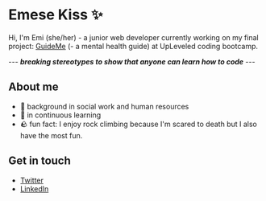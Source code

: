 # Emese Kiss ✨


Hi, I'm Emi (she/her) - a junior web developer currently working on my final project: [GuideMe](https://guide-me-final.herokuapp.com/) (- a mental health guide) at UpLeveled coding bootcamp. 

--- **_breaking stereotypes to show that anyone can learn how to code_** ---

## About me

- 👐 background in social work and human resources
- 🔭 in continuous learning 
- 🪨 fun fact: I enjoy rock climbing because I'm scared to death but I also have the most fun.

## Get in touch

- [Twitter](https://twitter.com/Emese76296705) 
- [LinkedIn](https://www.linkedin.com/in/emese-kiss-13849090/)

